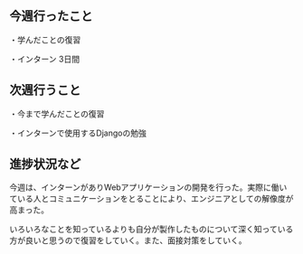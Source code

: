 ## 今週行ったこと

・学んだことの復習

・インターン 3日間

## 次週行うこと

・今まで学んだことの復習

・インターンで使用するDjangoの勉強

## 進捗状況など
今週は、インターンがありWebアプリケーションの開発を行った。実際に働いている人とコミュニケーションをとることにより、エンジニアとしての解像度が高まった。

いろいろなことを知っているよりも自分が製作したものについて深く知っている方が良いと思うので復習をしていく。また、面接対策をしていく。
